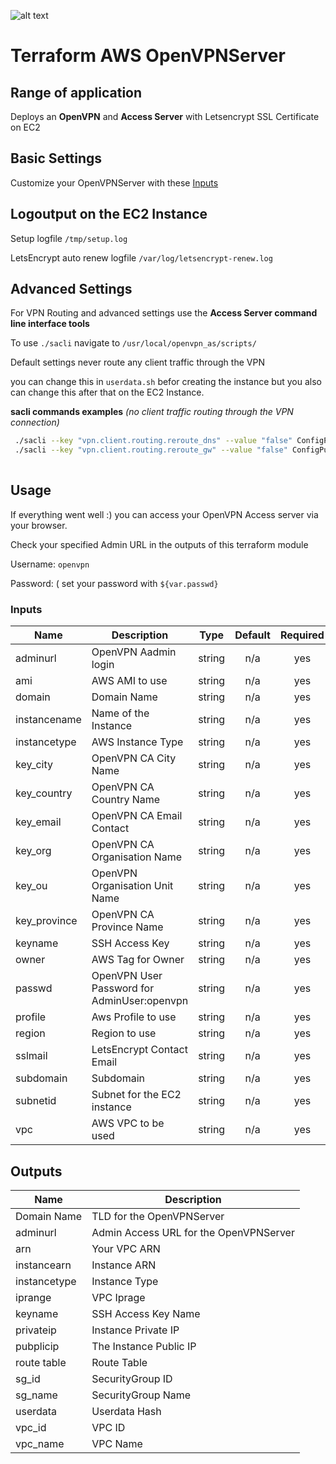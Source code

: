 ![alt text](https://www.ventx.de/images/logo.png "Ventx Logo")
# Terraform AWS OpenVPNServer
## Range of application 
Deploys an **OpenVPN** and **Access Server** with Letsencrypt SSL Certificate on EC2

## Basic Settings
Customize your OpenVPNServer with these [Inputs](#Inputs)

## Logoutput on the EC2 Instance
Setup logfile `/tmp/setup.log`

LetsEncrypt auto renew logfile `/var/log/letsencrypt-renew.log`

## Advanced Settings
For VPN Routing and advanced settings use the **Access Server command line interface tools**

To use `./sacli` navigate to `/usr/local/openvpn_as/scripts/ `

Default settings never route any client traffic through the VPN

you can change this in `userdata.sh` befor creating the instance but you also can change this after that on the EC2 Instance.

**sacli commands examples** _(no client traffic routing through the VPN connection)_

 ```bash
  ./sacli --key "vpn.client.routing.reroute_dns" --value "false" ConfigPut 
  ./sacli --key "vpn.client.routing.reroute_gw" --value "false" ConfigPut 
  
 ```
## Usage
If everything went well :)  you can access your OpenVPN Access server via your browser.

Check your specified Admin URL in the outputs of this terraform module

Username: `openvpn`

Password: ( set your password with `${var.passwd}`



### <a name="Inputs"></a> Inputs

| Name | Description | Type | Default | Required |
|------|-------------|:----:|:-----:|:-----:|
| adminurl | OpenVPN Aadmin login | string | n/a | yes |
| ami | AWS AMI to use | string | n/a | yes |
| domain | Domain Name | string | n/a | yes |
| instancename | Name of the Instance | string | n/a | yes |
| instancetype | AWS Instance Type | string | n/a | yes |
| key\_city | OpenVPN CA City Name | string | n/a | yes |
| key\_country | OpenVPN CA Country Name | string | n/a | yes |
| key\_email | OpenVPN CA Email Contact | string | n/a | yes |
| key\_org | OpenVPN CA Organisation Name | string | n/a | yes |
| key\_ou | OpenVPN Organisation Unit Name | string | n/a | yes |
| key\_province | OpenVPN CA Province Name | string | n/a | yes |
| keyname | SSH Access Key | string | n/a | yes |
| owner | AWS Tag for Owner | string | n/a | yes |
| passwd | OpenVPN User Password for AdminUser:openvpn | string | n/a | yes |
| profile | Aws Profile to use | string | n/a | yes |
| region | Region to use | string | n/a | yes |
| sslmail | LetsEncrypt Contact Email | string | n/a | yes |
| subdomain | Subdomain | string | n/a | yes |
| subnetid | Subnet for the EC2 instance | string | n/a | yes |
| vpc | AWS VPC to be used | string | n/a | yes |

## Outputs

| Name | Description |
|------|-------------|
| Domain Name | TLD for the OpenVPNServer |
| adminurl | Admin Access URL for the OpenVPNServer |
| arn | Your VPC ARN |
| instancearn | Instance ARN |
| instancetype | Instance Type |
| iprange | VPC Iprage |
| keyname | SSH Access Key Name |
| privateip | Instance Private IP |
| pubplicip | The Instance Public IP |
| route table | Route Table |
| sg\_id | SecurityGroup ID |
| sg\_name | SecurityGroup Name |
| userdata | Userdata Hash |
| vpc\_id | VPC ID |
| vpc\_name | VPC Name |




